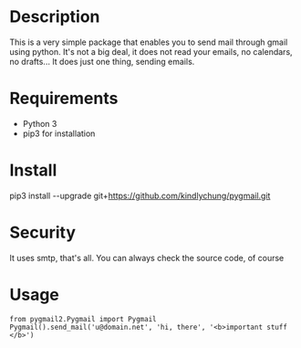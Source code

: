 # Description

This is a very simple package that enables you to send mail through gmail using python. It's not a big deal, it does not read your emails, no calendars, no drafts...
It does just one thing, sending emails.

# Requirements

* Python 3
* pip3 for installation

# Install

pip3 install --upgrade git+https://github.com/kindlychung/pygmail.git

# Security

It uses smtp, that's all. You can always check the source code, of course


# Usage

    from pygmail2.Pygmail import Pygmail
    Pygmail().send_mail('u@domain.net', 'hi, there', '<b>important stuff </b>')
